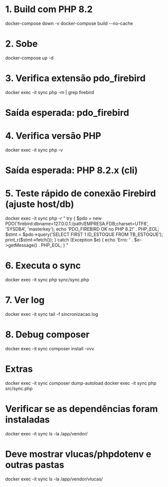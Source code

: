 # 1. Build com PHP 8.2
docker-compose down -v
docker-compose build --no-cache

# 2. Sobe
docker-compose up -d

# 3. Verifica extensão pdo_firebird
docker exec -it sync php -m | grep firebird
# Saída esperada: pdo_firebird

# 4. Verifica versão PHP
docker exec -it sync php -v
# Saída esperada: PHP 8.2.x (cli)

# 5. Teste rápido de conexão Firebird (ajuste host/db)
docker exec -it sync php -r "
try {
    \$pdo = new PDO('firebird:dbname=127.0.0.1:/path/EMPRESA.FDB;charset=UTF8', 'SYSDBA', 'masterkey');
    echo 'PDO_FIREBIRD OK no PHP 8.2!' . PHP_EOL;
    \$stmt = \$pdo->query('SELECT FIRST 1 ID_ESTOQUE FROM TB_ESTOQUE');
    print_r(\$stmt->fetch());
} catch (Exception \$e) {
    echo 'Erro: ' . \$e->getMessage() . PHP_EOL;
}
"

# 6. Executa o sync
docker exec -it sync php sync/sync.php

# 7. Ver log
docker exec -it sync tail -f sincronizacao.log

# 8. Debug composer
docker exec -it sync composer install -vvv

# Extras
docker exec -it sync composer dump-autoload
docker exec -it sync php src/sync.php

# Verificar se as dependências foram instaladas
docker exec -it sync ls -la /app/vendor/

# Deve mostrar vlucas/phpdotenv e outras pastas
docker exec -it sync ls -la /app/vendor/vlucas/

